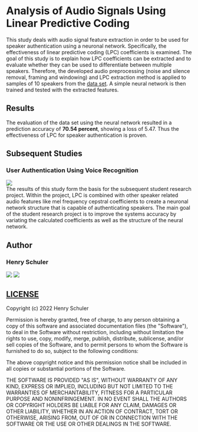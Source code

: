 # Analysis of Audio Signals Using Linear Predictive Coding
This study deals with audio signal feature extraction in order to be used for speaker authentication using a neuronal network.
Specifically, the effectiveness of linear predictive coding (LPC) coefficients is examined.
The goal of this study is to explain how LPC coefficients can be extracted and to evaluate whether they can be used to differentiate between multiple speakers.
Therefore, the developed audio preprocessing (noise and silence removal, framing and windowing) and LPC extraction method is applied to samples of 10 speakers from the [data set](https://www.kaggle.com/datasets/vjcalling/speaker-recognition-audio-dataset?resource=download).
A simple neural network is then trained and tested with the extracted features.

## Results
The evaluation of the data set using the neural network resulted in a prediction accuracy of **70.54 percent**, showing a loss of 5.47.
Thus the effectiveness of LPC for speaker authentication is proven.

## Subsequent Studies
### User Authentication Using Voice Recognition
[![](https://img.shields.io/badge/github-sa--hs--lb--jb-%23121011.svg?style=for-the-badge&logo=github&logoColor=white)](https://github.com/DHBW-FN-TIT20/sa-hs-lb-jb)</br>
The results of this study form the basis for the subsequent student research project.
Within the project, LPC is combined with other speaker related audio features like mel frequency cepstral coefficients to create a neuronal network structure that is capable of authenticating speakers.
The main goal of the student research project is to improve the systems accuracy by variating the calculated coefficients as well as the structure of the neural network.

## Author
### Henry Schuler
[![](https://img.shields.io/badge/github-schuler--henry-%23121011.svg?style=for-the-badge&logo=github&logoColor=white)](https://github.com/schuler-henry)
[![](https://img.shields.io/badge/E--Mail-contact@henryschuler.de-%23121011.svg?style=for-the-badge)](mailto:contact@henryschuler.de?subject=[GitHub]%20analysis-of-audio-signals-using-linear-predictive-coding)

## [LICENSE](LICENSE)
Copyright (c) 2022 Henry Schuler

Permission is hereby granted, free of charge, to any person obtaining a copy
of this software and associated documentation files (the "Software"), to deal
in the Software without restriction, including without limitation the rights
to use, copy, modify, merge, publish, distribute, sublicense, and/or sell
copies of the Software, and to permit persons to whom the Software is
furnished to do so, subject to the following conditions:

The above copyright notice and this permission notice shall be included in all
copies or substantial portions of the Software.

THE SOFTWARE IS PROVIDED "AS IS", WITHOUT WARRANTY OF ANY KIND, EXPRESS OR
IMPLIED, INCLUDING BUT NOT LIMITED TO THE WARRANTIES OF MERCHANTABILITY,
FITNESS FOR A PARTICULAR PURPOSE AND NONINFRINGEMENT. IN NO EVENT SHALL THE
AUTHORS OR COPYRIGHT HOLDERS BE LIABLE FOR ANY CLAIM, DAMAGES OR OTHER
LIABILITY, WHETHER IN AN ACTION OF CONTRACT, TORT OR OTHERWISE, ARISING FROM,
OUT OF OR IN CONNECTION WITH THE SOFTWARE OR THE USE OR OTHER DEALINGS IN THE
SOFTWARE.
